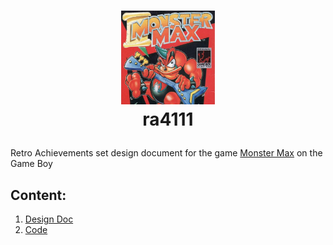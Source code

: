 # <p align="center"><img src="assets/monstermax.jpeg" width="150" /><br>ra4111
Retro Achievements set design document for the game [Monster Max](https://retroachievements.org/game/4111) on the Game Boy

## Content:

1. [Design Doc](DESIGN.md)
1. [Code](4111.rascript)